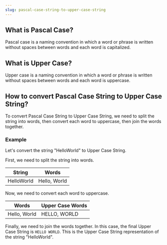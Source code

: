 ```yaml
---
slug: pascal-case-string-to-upper-case-string
---
```


## What is Pascal Case?

Pascal case is a naming convention in which a word or phrase is written without spaces between words and each word is capitalized.

## What is Upper Case?

Upper case is a naming convention in which a word or phrase is written without spaces between words and each word is uppercase.

## How to convert Pascal Case String to Upper Case String?

To convert Pascal Case String to Upper Case String, we need to split the string into words, then convert each word to uppercase, then join the words together.

### Example

Let's convert the string "HelloWorld" to Upper Case String.

First, we need to split the string into words.

| String     | Words        |
| ---------- | ------------ |
| HelloWorld | Hello, World |

Now, we need to convert each word to uppercase.

| Words        | Upper Case Words |
| ------------ | ---------------- |
| Hello, World | HELLO, WORLD     |

Finally, we need to join the words together. In this case, the final Upper Case String is `HELLO WORLD`. This is the Upper Case String representation of the string "HelloWorld".
